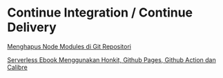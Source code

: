 # Continue Integration / Continue Delivery

[Menghapus Node Modules di Git Repositori](./ci-cd-remove-node-modules-in-git-repository.md)

[Serverless Ebook Menggunakan Honkit, Github Pages, Github Action dan Calibre](./ci-cd-serverless-ebook-using-honkit-github-pages-github-action-calibre.md "CI/CD")